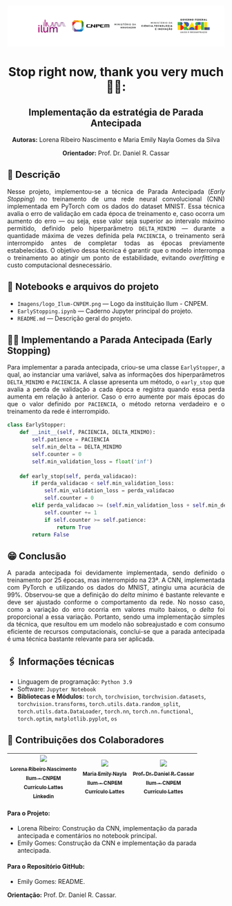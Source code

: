 <div align="center">
  <img src="Imagens/logo_Ilum-CNPEM.png" alt="Descrição da imagem" width="1000"/>
</div>

<h1 align="center"> Stop right now, thank you very much 🤚💃:</h1>
<h2 align="center">Implementação da  estratégia de Parada Antecipada</h2>

<p align="center"><strong>Autoras:</strong> Lorena Ribeiro Nascimento e Maria Emily Nayla Gomes da Silva</p>
<p align="center"><strong>Orientador:</strong> Prof. Dr. Daniel R. Cassar</p>



## 📝 Descrição
<p align="justify">
Nesse projeto, implementou-se a técnica de Parada Antecipada (<i>Early Stopping</i>) no treinamento de uma rede neural convolucional (CNN) implementada em PyTorch com os dados do dataset MNIST. Essa técnica avalia o erro de validação em cada época de treinamento e, caso ocorra um aumento do erro — ou seja, esse valor seja superior ao intervalo máximo permitido, definido pelo hiperparâmetro <code>DELTA_MINIMO</code> — durante a quantidade máxima de vezes definida pela <code>PACIENCIA</code>, o treinamento será interrompido antes de completar todas as épocas previamente estabelecidas. O objetivo dessa técnica é garantir que o modelo interrompa o treinamento ao atingir um ponto de estabilidade, evitando <i>overfitting</i> e custo computacional desnecessário.
</p>

## 📔 Notebooks e arquivos do projeto
* `Imagens/logo_Ilum-CNPEM.png` — Logo da instituição Ilum - CNPEM.  
* `EarlyStopping.ipynb` — Caderno Jupyter principal do projeto.  
* `README.md` — Descrição geral do projeto.

## 🏋️‍♀️ Implementando a Parada Antecipada (Early Stopping)
<p align="justify">
Para implementar a parada antecipada, criou-se uma classe <code>EarlyStopper</code>, a qual, ao instanciar uma variável, salva as informações dos hiperparâmetros <code>DELTA_MINIMO</code> e <code>PACIENCIA</code>. A classe apresenta um método, o <code>early_stop</code> que avalia a perda de validação a cada época e registra quando essa perda aumenta em relação à anterior. Caso o erro aumente por mais épocas do que o valor definido por <code>PACIENCIA</code>, o método retorna verdadeiro e o treinamento da rede é interrompido.
</p>

`````Python
class EarlyStopper:
    def __init__(self, PACIENCIA, DELTA_MINIMO):
        self.patience = PACIENCIA
        self.min_delta = DELTA_MINIMO
        self.counter = 0
        self.min_validation_loss = float('inf')

    def early_stop(self, perda_validacao):
        if perda_validacao < self.min_validation_loss:
            self.min_validation_loss = perda_validacao
            self.counter = 0
        elif perda_validacao >= (self.min_validation_loss + self.min_delta): 
            self.counter += 1
            if self.counter >= self.patience:
                return True
        return False
`````

## 😁 Conclusão
<p align="justify">
A parada antecipada foi devidamente implementada, sendo definido o treinamento por 25 épocas, mas interrompido na 23ª. A CNN, implementada com PyTorch e utilizando os dados do MNIST, atingiu uma acurácia de 99%. Observou-se que a definição do <i>delta</i> mínimo é bastante relevante e deve ser ajustado conforme o comportamento da rede. No nosso caso, como a variação do erro ocorria em valores muito baixos, o <i>delta</i> foi proporcional a essa variação. Portanto, sendo uma implementação simples da técnica, que resultou em um modelo não sobreajustado e com consumo eficiente de recursos computacionais, conclui-se que a parada antecipada é uma técnica bastante relevante para ser aplicada.
</p>

## 🖇️ Informações técnicas
* Linguagem de programação: `Python 3.9`
* Software:  `Jupyter Notebook`
* **Bibliotecas e Módulos:** `torch`, `torchvision`, `torchvision.datasets`, `torchvision.transforms`, `torch.utils.data.random_split`, `torch.utils.data.DataLoader`, `torch.nn`, `torch.nn.functional`, `torch.optim`, `matplotlib.pyplot`, `os`


## 🧠 Contribuições dos Colaboradores
| [<img loading="lazy" src="https://avatars.githubusercontent.com/u/172424739?v=4" width=115><br><sub>Lorena Ribeiro Nascimento</sub>](https://github.com/Lorena881)<br> [<sub>Ilum - CNPEM</sub>](https://ilum.cnpem.br/)<br> [<sub>Currículo Lattes</sub>]()<br> [<sub>Linkedin</sub>]() | [<img loading="lazy" src="https://avatars.githubusercontent.com/u/172424897?v=4" width=115><br><sub> Maria Emily Nayla</sub>](https://github.com/MEmilyGomes)<br> [<sub>Ilum - CNPEM</sub>](https://ilum.cnpem.br/)<br> [<sub>Currículo Lattes</sub>](http://lattes.cnpq.br/9482558334105708)<br> | [<img loading="lazy" src="https://github.com/user-attachments/assets/463d4753-7fa4-4a42-aa54-409e4150bb51" width=115><br> <sub> Prof. Dr. Daniel R. Cassar </sub>](https://github.com/drcassar)<br> [<sub>Ilum - CNPEM</sub>](https://ilum.cnpem.br/)<br> [<sub>Currículo Lattes</sub>](http://lattes.cnpq.br/1717397276752482) | 
| :---: | :---: | :---: | 

#### Para o Projeto:
* Lorena Ribeiro: Construção da CNN, implementação da parada antecipada e comentários no notebook principal.
* Emily Gomes: Construção da CNN e implementação da parada antecipada.

#### Para o Repositório GitHub:
* Emily Gomes: README.

**Orientação:** Prof. Dr. Daniel R. Cassar.
